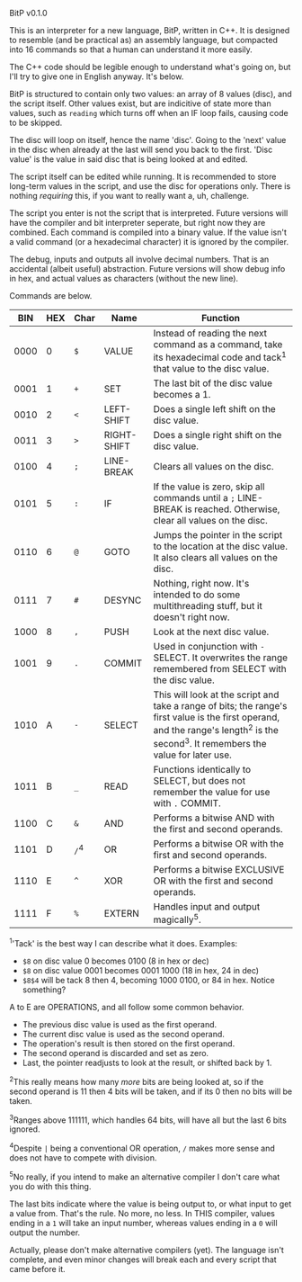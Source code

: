 BitP v0.1.0

This is an interpreter for a new language, BitP, written in C++.
It is designed to resemble (and be practical as) an assembly language, but compacted into 16 commands so that a human can understand it more easily.

The C++ code should be legible enough to understand what's going on, but I'll try to give one in English anyway. It's below.


BitP is structured to contain only two values: an array of 8 values (disc), and the script itself.
Other values exist, but are indicitive of state more than values, such as `reading` which turns off when an IF loop fails, causing code to be skipped.

The disc will loop on itself, hence the name 'disc'. Going to the 'next' value in the disc when already at the last will send you back to the first.
'Disc value' is the value in said disc that is being looked at and edited.

The script itself can be edited while running. It is recommended to store long-term values in the script, and use the disc for operations only. There is nothing *requiring* this, if you want to really want a, uh, challenge.


The script you enter is not the script that is interpreted. Future versions will have the compiler and bit interpreter seperate, but right now they are combined.
Each command is compiled into a binary value. If the value isn't a valid command (or a hexadecimal character) it is ignored by the compiler.


The debug, inputs and outputs all involve decimal numbers. That is an accidental (albeit useful) abstraction.
Future versions will show debug info in hex, and actual values as characters (without the new line).


Commands are below.

BIN | HEX | Char | Name | Function
------ | --- | --- | ------------- | ----------------------------------------------------
0000 | 0 | `$` | VALUE | Instead of reading the next command as a command, take its hexadecimal code and tack<sup>1</sup> that value to the disc value.
0001 | 1 | `+` | SET | The last bit of the disc value becomes a 1.
0010 | 2 | `<` | LEFT-SHIFT | Does a single left shift on the disc value.
0011 | 3 | `>` | RIGHT-SHIFT | Does a single right shift on the disc value.
0100 | 4 | `;` | LINE-BREAK | Clears all values on the disc.
0101 | 5 | `:` | IF | If the value is zero, skip all commands until a `;` LINE-BREAK is reached. Otherwise, clear all values on the disc.
0110 | 6 | `@` | GOTO | Jumps the pointer in the script to the location at the disc value. It also clears all values on the disc.
0111 | 7 | `#` | DESYNC | Nothing, right now. It's intended to do some multithreading stuff, but it doesn't right now.
1000 | 8 | `,` | PUSH | Look at the next disc value.
1001 | 9 | `.` | COMMIT | Used in conjunction with `-` SELECT. It overwrites the range remembered from SELECT with the disc value.
1010 | A | `-` | SELECT | This will look at the script and take a range of bits; the range's first value is the first operand, and the range's length<sup>2</sup> is the second<sup>3</sup>. It remembers the value for later use.
1011 | B | `_` | READ | Functions identically to SELECT, but does not remember the value for use with `.` COMMIT.
1100 | C | `&` | AND | Performs a bitwise AND with the first and second operands.
1101 | D | `/`<sup>4</sup> | OR | Performs a bitwise OR with the first and second operands.
1110 | E | `^` | XOR | Performs a bitwise EXCLUSIVE OR with the first and second operands.
1111 | F | `%` | EXTERN | Handles input and output magically<sup>5</sup>.
<sup>1</sup>'Tack' is the best way I can describe what it does. Examples:
 - `$8` on disc value 0 becomes 0100 (8 in hex or dec)
 - `$8` on disc value 0001 becomes 0001 1000 (18 in hex, 24 in dec)
 - `$8$4` will be tack 8 then 4, becoming 1000 0100, or 84 in hex. Notice something?

A to E are OPERATIONS, and all follow some common behavior.
 - The previous disc value is used as the first operand.
 - The current disc value is used as the second operand.
 - The operation's result is then stored on the first operand.
 - The second operand is discarded and set as zero.
 - Last, the pointer readjusts to look at the result, or shifted back by 1.

<sup>2</sup>This really means how many *more* bits are being looked at, so if the second operand is 11 then 4 bits will be taken, and if its 0 then no bits will be taken.

<sup>3</sup>Ranges above 111111, which handles 64 bits, will have all but the last 6 bits ignored.

<sup>4</sup>Despite `|` being a conventional OR operation, `/` makes more sense and does not have to compete with division.

<sup>5</sup>No really, if you intend to make an alternative compiler I don't care what you do with this thing.

The last bits indicate where the value is being output to, or what input to get a value from. That's the rule. No more, no less.
In THIS compiler, values ending in a `1` will take an input number, whereas values ending in a `0` will output the number.

Actually, please don't make alternative compilers (yet). The language isn't complete, and even minor changes will break each and every script that came before it.